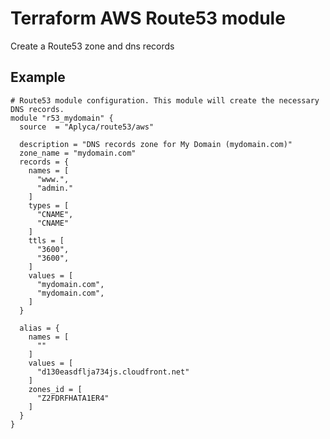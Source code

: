 Terraform AWS Route53 module
========================

Create a Route53 zone and dns records

Example
-------

```
# Route53 module configuration. This module will create the necessary DNS records.
module "r53_mydomain" {
  source  = "Aplyca/route53/aws"

  description = "DNS records zone for My Domain (mydomain.com)"
  zone_name = "mydomain.com"
  records = {
    names = [
      "www.",
      "admin."
    ]
    types = [
      "CNAME",
      "CNAME"
    ]
    ttls = [
      "3600",
      "3600",
    ]
    values = [
      "mydomain.com",
      "mydomain.com",
    ]
  }

  alias = {
    names = [
      ""
    ]
    values = [
      "d130easdflja734js.cloudfront.net"
    ]
    zones_id = [
      "Z2FDRFHATA1ER4"
    ]
  }
}
```
